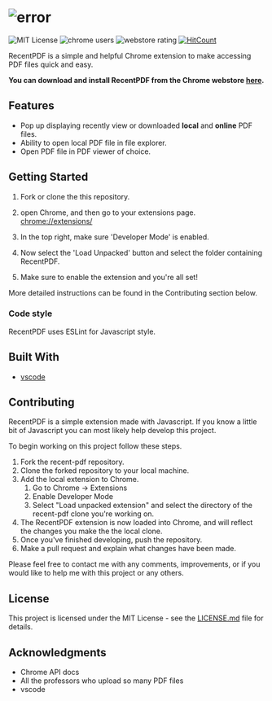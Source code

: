 [logo]: https://raw.githubusercontent.com/alexweininger/recent-pdf/dev/content/promotional/pr1400v2.png ""

[screenshot]: https://raw.githubusercontent.com/alexweininger/recent-pdf/dev/content/screenshots/global-sc-v2.png ""

# ![error][logo]

![MIT License](https://img.shields.io/github/license/alexweininger/recent-pdf.svg?style=flat) ![chrome users](https://img.shields.io/chrome-web-store/users/ihjgdammecebcjinfmllgniaeneabkdk.svg?label=chrome%20users&style=flat) ![webstore rating](https://img.shields.io/chrome-web-store/stars/ihjgdammecebcjinfmllgniaeneabkdk.svg?label=webstore%20rating&style=flat) [![HitCount](http://hits.dwyl.io/alexweininger/recent-pdf.svg)](http://hits.dwyl.io/alexweininger/recent-pdf)

RecentPDF is a simple and helpful Chrome extension to make accessing PDF files quick and easy.

**You can download and install RecentPDF from the Chrome webstore [here](https://chrome.google.com/webstore/detail/recent-pdf/ihjgdammecebcjinfmllgniaeneabkdk).**

## Features

- Pop up displaying recently view or downloaded **local** and **online** PDF files.
- Ability to open local PDF file in file explorer.
- Open PDF file in PDF viewer of choice.

## Getting Started

1. Fork or clone the this repository.

2. open Chrome, and then go to your extensions page. [chrome://extensions/](chrome://extensions/)

3. In the top right, make sure 'Developer Mode' is enabled.

4. Now select the 'Load Unpacked' button and select the folder containing RecentPDF.

5. Make sure to enable the extension and you're all set!

More detailed instructions can be found in the Contributing section below.

### Code style

RecentPDF uses ESLint for Javascript style.

## Built With

- [vscode](https://code.visualstudio.com/)

## Contributing

RecentPDF is a simple extension made with Javascript. If you know a little bit of Javascript you can most likely help develop this project.

To begin working on this project follow these steps.

1. Fork the recent-pdf repository.
2. Clone the forked repository to your local machine.
3. Add the local extension to Chrome.
   1. Go to Chrome -> Extensions
   2. Enable Developer Mode
   3. Select "Load unpacked extension" and select the directory of the recent-pdf clone you're working on.
4. The RecentPDF extension is now loaded into Chrome, and will reflect the changes you make the the local clone.
5. Once you've finished developing, push the repository.
6. Make a pull request and explain what changes have been made.

Please feel free to contact me with any comments, improvements, or if you would like to help me with this project or any others.



<!-- TODO -->
<!-- Please read [CONTRIBUTING.md](https://gist.github.com/PurpleBooth/b24679402957c63ec426) for details on our code of conduct, and the process for submitting pull requests to us. -->

<!-- TODO contributors list -->
<!-- BUG -->
<!-- See also the list of [contributors](https://github.com/your/project/contributors) who participated in this project. -->

## License

This project is licensed under the MIT License - see the [LICENSE.md](LICENSE.md) file for details.

## Acknowledgments

- Chrome API docs
- All the professors who upload so many PDF files
- vscode

